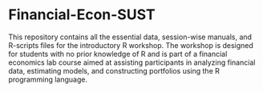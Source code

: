 # Financial-Econ-SUST
 
This repository contains all the essential data, session-wise manuals, and R-scripts files for the introductory R workshop. 
The workshop is designed for students with no prior knowledge of R and is part of a financial economics lab course
aimed at assisting participants in analyzing financial data, estimating models, and constructing portfolios using the R programming language.
